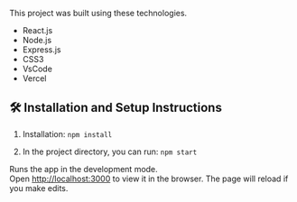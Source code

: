 
This project was built using these technologies.

- React.js
- Node.js
- Express.js
- CSS3
- VsCode
- Vercel


## 🛠 Installation and Setup Instructions

1. Installation: `npm install`

2. In the project directory, you can run: `npm start`

Runs the app in the development mode.\
Open [http://localhost:3000](http://localhost:3000) to view it in the browser.
The page will reload if you make edits.
